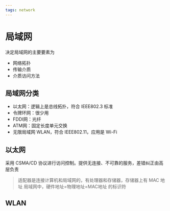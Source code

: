 ```yaml
---
tags: network
---
```

# 局域网

决定局域网的主要要素为

- 网络拓扑
- 传输介质
- 介质访问方法

## 局域网分类

- 以太网：逻辑上是总线拓扑，符合 IEEE802.3 标准
- 令牌环网：很少用
- FDDI网：光纤
- ATM网：固定长度单元交换
- 无限局域网 WLAN，符合 IEEE802.11，应用是 Wi-Fi

## 以太网

采用 CSMA/CD 协议进行访问控制。提供无连接、不可靠的服务，差错纠正由高层负责

> 适配器是连接计算机和局域网的，有处理器和存储器，存储器上有 MAC 地址
> 局域网中，硬件地址=物理地址=MAC地址 的标识符

## WLAN
